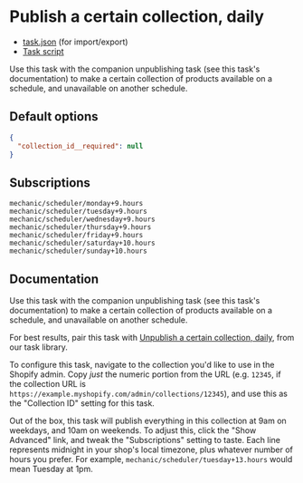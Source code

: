 # Publish a certain collection, daily

* [task.json](../../tasks/publish-a-certain-collection-daily.json) (for import/export)
* [Task script](./script.liquid)

Use this task with the companion unpublishing task (see this task's documentation) to make a certain collection of products available on a schedule, and unavailable on another schedule.

## Default options

```json
{
  "collection_id__required": null
}
```

## Subscriptions

```liquid
mechanic/scheduler/monday+9.hours
mechanic/scheduler/tuesday+9.hours
mechanic/scheduler/wednesday+9.hours
mechanic/scheduler/thursday+9.hours
mechanic/scheduler/friday+9.hours
mechanic/scheduler/saturday+10.hours
mechanic/scheduler/sunday+10.hours
```

## Documentation

Use this task with the companion unpublishing task (see this task's documentation) to make a certain collection of products available on a schedule, and unavailable on another schedule.

For best results, pair this task with [Unpublish a certain collection, daily](https://usemechanic.com/task/unpublish-a-certain-collection-daily), from our task library.

To configure this task, navigate to the collection you'd like to use in the Shopify admin. Copy _just_ the numeric portion from the URL (e.g. `12345`, if the collection URL is `https://example.myshopify.com/admin/collections/12345`), and use this as the "Collection ID" setting for this task.

Out of the box, this task will publish everything in this collection at 9am on weekdays, and 10am on weekends. To adjust this, click the "Show Advanced" link, and tweak the "Subscriptions" setting to taste. Each line represents midnight in your shop's local timezone, plus whatever number of hours you prefer. For example, `mechanic/scheduler/tuesday+13.hours` would mean Tuesday at 1pm.
